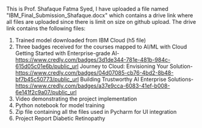 This is Prof. Shafaque Fatma Syed,
I have uploaded a file named "IBM_Final_Submission_Shafaque.docx" which contains a drive link where all files are uploaded since there is limit on size on github upload. 
The drive link contains the following files:
1.	Trained model downloaded from IBM Cloud (h5 file)
2.	Three badges received for the courses mapped to AI/ML with Cloud
	Getting Started with Enterprise-grade AI-       https://www.credly.com/badges/3d1de344-781e-481b-984c-615d05c01e6b/public_url
	Journey to Cloud: Envisioning Your Solution-    https://www.credly.com/badges/04d07085-cb76-4bd2-8b48-bf7b45c50773/public_url
	Building Trustworthy AI Enterprise Solutions-   https://www.credly.com/badges/a37e9cca-6083-41ef-b008-6e141f2c9a07/public_url
3.	Video demonstrating the project implementation
4.	Python notebook for model training
5.	Zip file containing all the files used in Pycharm for UI integration
6.	Project Report Diabetic Retinopathy
